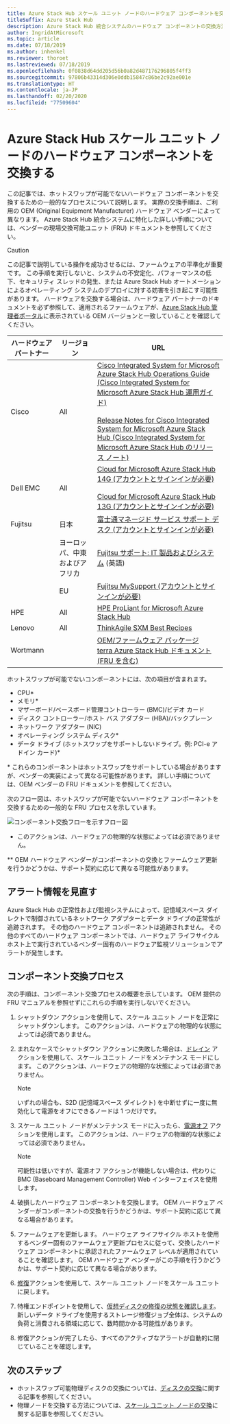 ```yaml
---
title: Azure Stack Hub スケール ユニット ノードのハードウェア コンポーネントを交換する
titleSuffix: Azure Stack Hub
description: Azure Stack Hub 統合システムのハードウェア コンポーネントの交換方法について説明します。
author: IngridAtMicrosoft
ms.topic: article
ms.date: 07/18/2019
ms.author: inhenkel
ms.reviewer: thoroet
ms.lastreviewed: 07/18/2019
ms.openlocfilehash: 0f0838d64dd205d56b0a82d487176296805f4ff3
ms.sourcegitcommit: 97806b43314d306e0ddb15847c86be2c92ae001e
ms.translationtype: HT
ms.contentlocale: ja-JP
ms.lasthandoff: 02/20/2020
ms.locfileid: "77509604"
---
```

# <a name="replace-a-hardware-component-on-an-azure-stack-hub-scale-unit-node"></a>Azure Stack Hub スケール ユニット ノードのハードウェア コンポーネントを交換する

この記事では、ホットスワップが可能でないハードウェア コンポーネントを交換するための一般的なプロセスについて説明します。 実際の交換手順は、ご利用の OEM (Original Equipment Manufacturer) ハードウェア ベンダーによって異なります。 Azure Stack Hub 統合システムに特化した詳しい手順については、ベンダーの現場交換可能ユニット (FRU) ドキュメントを参照してください。

> [!CAUTION]  
> この記事で説明している操作を成功させるには、ファームウェアの平準化が重要です。 この手順を実行しないと、システムの不安定化、パフォーマンスの低下、セキュリティ スレッドの発生、または Azure Stack Hub オートメーションによるオペレーティング システムのデプロイに対する妨害を引き起こす可能性があります。 ハードウェアを交換する場合は、ハードウェア パートナーのドキュメントを必ず参照して、適用されるファームウェアが、[Azure Stack Hub 管理者ポータル](azure-stack-updates.md)に表示されている OEM バージョンと一致していることを確認してください。

| ハードウェア パートナー | リージョン | URL |
|------------------|--------|-------------------------------------------------------------------------------------------------------------------------------------------------------------------------------------------------------------------------------------------------------------------------------------------------------------------------------------------|
| Cisco | All | [Cisco Integrated System for Microsoft Azure Stack Hub Operations Guide (Cisco Integrated System for Microsoft Azure Stack Hub 運用ガイド)](https://www.cisco.com/c/en/us/td/docs/unified_computing/ucs/azure-stack/b_Azure_Stack_Operations_Guide_4-0/b_Azure_Stack_Operations_Guide_4-0_chapter_00.html#concept_wks_t1q_wbb)<br><br>[Release Notes for Cisco Integrated System for Microsoft Azure Stack Hub (Cisco Integrated System for Microsoft Azure Stack Hub のリリース ノート)](https://www.cisco.com/c/en/us/support/servers-unified-computing/ucs-c-series-rack-mount-ucs-managed-server-software/products-release-notes-list.html) |
| Dell EMC | All | [Cloud for Microsoft Azure Stack Hub 14G (アカウントとサインインが必要)](https://support.emc.com/downloads/44615_Cloud-for-Microsoft-Azure-Stack-14G)<br><br>[Cloud for Microsoft Azure Stack Hub 13G (アカウントとサインインが必要)](https://support.emc.com/downloads/42238_Cloud-for-Microsoft-Azure-Stack-13G) |
| Fujitsu | 日本 | [富士通マネージド サービス サポート デスク (アカウントとサインインが必要)](https://eservice.fujitsu.com/supportdesk-web/) |
|  | ヨーロッパ、中東およびアフリカ | [Fujitsu サポート: IT 製品およびシステム](https://support.ts.fujitsu.com/IndexContact.asp?lng=COM&ln=no&LC=del) (英語) |
|  | EU | [Fujitsu MySupport (アカウントとサインインが必要)](https://support.ts.fujitsu.com/IndexMySupport.asp) |
| HPE | All | [HPE ProLiant for Microsoft Azure Stack Hub](http://www.hpe.com/info/MASupdates) |
| Lenovo | All | [ThinkAgile SXM Best Recipes](https://datacentersupport.lenovo.com/us/en/solutions/ht505122)
| Wortmann |  | [OEM/ファームウェア パッケージ](https://aka.ms/AA6z600)<br>[terra Azure Stack Hub ドキュメント (FRU を含む)](https://aka.ms/aa6zktc)

ホットスワップが可能でないコンポーネントには、次の項目が含まれます。

- CPU*
- メモリ*
- マザーボード/ベースボード管理コントローラー (BMC)/ビデオ カード
- ディスク コントローラー/ホスト バス アダプター (HBA)/バックプレーン
- ネットワーク アダプター (NIC)
- オペレーティング システム ディスク*
- データ ドライブ (ホットスワップをサポートしないドライブ。例: PCI-e アドイン カード)*

\* これらのコンポーネントはホットスワップをサポートしている場合がありますが、ベンダーの実装によって異なる可能性があります。 詳しい手順については、OEM ベンダーの FRU ドキュメントを参照してください。

次のフロー図は、ホットスワップが可能でないハードウェア コンポーネントを交換するための一般的な FRU プロセスを示しています。

![コンポーネント交換フローを示すフロー図](media/azure-stack-replace-component/replacecomponentflow.PNG)

* このアクションは、ハードウェアの物理的な状態によっては必須でありません。

** OEM ハードウェア ベンダーがコンポーネントの交換とファームウェア更新を行うかどうかは、サポート契約に応じて異なる可能性があります。

## <a name="review-alert-information"></a>アラート情報を見直す

Azure Stack Hub の正常性および監視システムによって、記憶域スペース ダイレクトで制御されているネットワーク アダプターとデータ ドライブの正常性が追跡されます。 その他のハードウェア コンポーネントは追跡されません。 その他のすべてのハードウェア コンポーネントでは、ハードウェア ライフサイクル ホスト上で実行されているベンダー固有のハードウェア監視ソリューションでアラートが発生します。  

## <a name="component-replacement-process"></a>コンポーネント交換プロセス

次の手順は、コンポーネント交換プロセスの概要を示しています。 OEM 提供の FRU マニュアルを参照せずにこれらの手順を実行しないでください。

1. シャットダウン アクションを使用して、スケール ユニット ノードを正常にシャットダウンします。 このアクションは、ハードウェアの物理的な状態によっては必須でありません。

2. まれなケースでシャットダウン アクションに失敗した場合は、[ドレイン](azure-stack-node-actions.md#drain) アクションを使用して、スケール ユニット ノードをメンテナンス モードにします。 このアクションは、ハードウェアの物理的な状態によっては必須でありません。

   > [!NOTE]  
   > いずれの場合も、S2D (記憶域スペース ダイレクト) を中断せずに一度に無効化して電源をオフにできるノードは 1 つだけです。

3. スケール ユニット ノードがメンテナンス モードに入ったら、[電源オフ](azure-stack-node-actions.md#scale-unit-node-actions) アクションを使用します。 このアクションは、ハードウェアの物理的な状態によっては必須でありません。

   > [!NOTE]  
   > 可能性は低いですが、電源オフ アクションが機能しない場合は、代わりに BMC (Baseboard Management Controller) Web インターフェイスを使用します。

4. 破損したハードウェア コンポーネントを交換します。 OEM ハードウェア ベンダーがコンポーネントの交換を行うかどうかは、サポート契約に応じて異なる場合があります。  
5. ファームウェアを更新します。 ハードウェア ライフサイクル ホストを使用するベンダー固有のファームウェア更新プロセスに従って、交換したハードウェア コンポーネントに承認されたファームウェア レベルが適用されていることを確認します。 OEM ハードウェア ベンダーがこの手順を行うかどうかは、サポート契約に応じて異なる場合があります。  
6. [修復](azure-stack-node-actions.md#scale-unit-node-actions)アクションを使用して、スケール ユニット ノードをスケール ユニットに戻します。
7. 特権エンドポイントを使用して、[仮想ディスクの修復の状態を確認します](azure-stack-replace-disk.md#check-the-status-of-virtual-disk-repair-using-the-privileged-endpoint)。 新しいデータ ドライブを使用するストレージ修復ジョブ全体は、システムの負荷と消費される領域に応じて、数時間かかる可能性があります。
8. 修復アクションが完了したら、すべてのアクティブなアラートが自動的に閉じていることを確認します。

## <a name="next-steps"></a>次のステップ

- ホットスワップ可能物理ディスクの交換については、[ディスクの交換](azure-stack-replace-disk.md)に関する記事を参照してください。
- 物理ノードを交換する方法については、[スケール ユニット ノードの交換](azure-stack-replace-node.md)に関する記事を参照してください。
